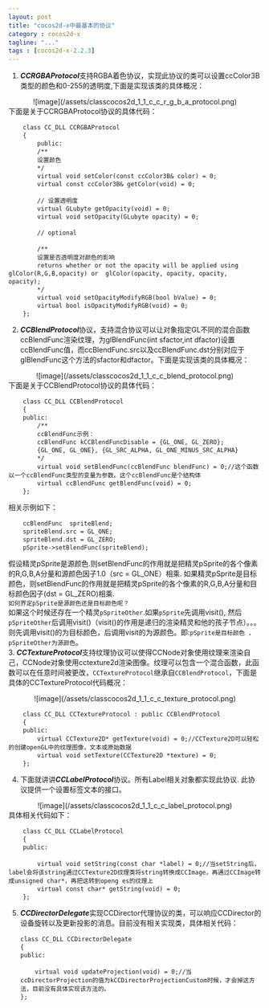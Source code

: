 ```yaml
---
layout: post
title: "cocos2d-x中最基本的协议"
category : cocos2d-x
tagline: "..."
tags : [cocos2d-x-2.2.3]
---
```


1. ***CCRGBAProtocol***支持RGBA着色协议，实现此协议的类可以设置ccColor3B类型的颜色和0-255的透明度,下面是实现该类的具体概况：	
<div align="center">	
![image](/assets/classcocos2d_1_1_c_c_r_g_b_a_protocol.png) 
</div>  
下面是关于CCRGBAProtocol协议的具体代码：

		class CC_DLL CCRGBAProtocol
		{
			public:
    		/**
    		设置颜色
     		*/
    		virtual void setColor(const ccColor3B& color) = 0;
    		virtual const ccColor3B& getColor(void) = 0;

    		// 设置透明度
    		virtual GLubyte getOpacity(void) = 0;
   			virtual void setOpacity(GLubyte opacity) = 0;

    		// optional

    		/**
     		设置是否透明度对颜色的影响
     		returns whether or not the opacity will be applied using glColor(R,G,B,opacity) or 	glColor(opacity, opacity, opacity, opacity);
     		*/
    		virtual void setOpacityModifyRGB(bool bValue) = 0;
    		virtual bool isOpacityModifyRGB(void) = 0;
		};
2. ***CCBlendProtocol***协议，支持混合协议可以让对象指定GL不同的混合函数ccBlendFunc渲染纹理，为glBlendFunc(int sfactor,int dfactor)设置ccBlendFunc值，而ccBlendFunc.src以及ccBlendFunc.dst分别对应于glBlendFunc这个方法的sfactor和dfactor。下面是实现该类的具体概况：  
<div align="center">	
![image](/assets/classcocos2d_1_1_c_c_blend_protocol.png)   
</div>
下面是关于CCBlendProtocol协议的具体代码：  
	
		class CC_DLL CCBlendProtocol
		{
		public:
    		/**
    		ccBlendFunc示例：
    		ccBlendFunc kCCBlendFuncDisable = {GL_ONE, GL_ZERO};
        	{GL_ONE, GL_ONE}, {GL_SRC_ALPHA, GL_ONE_MINUS_SRC_ALPHA}
     		*/
    		virtual void setBlendFunc(ccBlendFunc blendFunc) = 0;//这个函数以一个ccBlendFunc类型的变量为参数。这个ccBlendFunc是个结构体
    		virtual ccBlendFunc getBlendFunc(void) = 0;
		};
相关示例如下：

		ccBlendFunc  spriteBlend;
		spriteBlend.src = GL_ONE;
		spriteBlend.dst = GL_ZERO;
		pSprite->setBlendFunc(spriteBlend);
假设精灵pSprite是源颜色.则setBlendFunc的作用就是把精灵pSprite的各个像素的R,G,B,A分量和源颜色因子1.0（src = GL_ONE）相乘.  如果精灵pSprite是目标颜色，则setBlendFunc的作用就是把精灵pSprite的各个像素的R,G,B,A分量和目标颜色因子(dst = GL_ZERO)相乘.  
`如何界定pSprite是源颜色还是目标颜色呢？`  
如果这个时候还存在一个精灵`pSpriteOther`.如果`pSprite`先调用visit(), 然后`pSpriteOther`后调用visit()（visit()的作用是递归的渲染精灵和他的孩子节点）。。。则先调用visit()的为目标颜色，后调用visit的为源颜色。即:`pSprite是目标颜色 ，pSpriteOther为源颜色`。  
3. ***CCTextureProtocol***支持纹理协议可以使得CCNode对象使用纹理来渲染自己，CCNode对象使用cctexture2d渲染图像。纹理可以包含一个混合函数，此函数可以在任意时间被更改，`CCTextureProtocol`继承自`CCBlendProtocol`，下面是具体的CCTextureProtocol代码概况：
<div align="center">
![image](/assets/classcocos2d_1_1_c_c_texture_protocol.png)  
</div>

		class CC_DLL CCTextureProtocol : public CCBlendProtocol
		{
		public:
    		virtual CCTexture2D* getTexture(void) = 0;//CCTexture2D可以轻松的创建openGL中的纹理图像，文本或原始数据
    		virtual void setTexture(CCTexture2D *texture) = 0;
		};		
4.	下面就讲讲***CCLabelProtocol***协议。所有Label相关对象都实现此协议. 此协议提供一个设置标签文本的接口。  
<div align="center">	
![image](/assets/classcocos2d_1_1_c_c_label_protocol.png) 
</div> 
具体相关代码如下：  

		class CC_DLL CCLabelProtocol
		{
		public:
    
    		virtual void setString(const char *label) = 0;//当setString后，label会将该string通过CCTexture2D纹理类将string转换成CCImage，再通过CCImage转成unsigned char*，再把这转到openg es的纹理上
			virtual const char* getString(void) = 0;
		};
5.	***CCDirectorDelegate***实现CCDirector代理协议的类，可以响应CCDirector的设备旋转以及更新投影的消息。目前没有相关实现类，具体相关代码：
		
		class CC_DLL CCDirectorDelegate
		{
		public:
    	
    		virtual void updateProjection(void) = 0;//当ccDirectorProjection的值为kCCDirectorProjectionCustom时候，才会掉这方法，目前没有具体实现该方法的。
		};